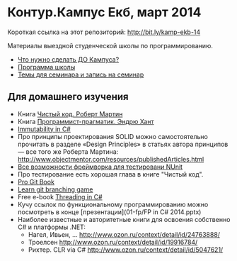 Контур.Кампус Екб, март 2014
==================

Короткая ссылка на этот репозиторий: http://bit.ly/kamp-ekb-14

Материалы выездной студенческой школы по программированию.

* [Что нужно сделать ДО Кампуса?](Preparations.md)
* [Программа школы](https://docs.google.com/spreadsheet/ccc?key=0AlW9g0IejZAVdHhKRl9WeEFOTzgtRWR5alN3TThmSXc#gid=0)
* [Темы для семинара и запись на семинар](https://docs.google.com/document/d/18JiMqgZ64uQ_hnV6Y0NjzyOb8RpBjJqCPyWqlRV2YqA/edit#)

Для домашнего изучения
---
* Книга [Чистый код. Роберт Мартин](http://www.ozon.ru/context/detail/id/5011068/)
* Книга [Программист-прагматик. Эндрю Хант](http://www.ozon.ru/context/detail/id/1657382/)
* [Immutability in C#](http://weblogs.asp.net/bleroy/archive/2008/01/16/immutability-in-c.aspx)
* Про принципы проектирования SOLID можно самостоятельно прочитать в разделе «Design Principles» в статьях автора принципов — все того же Роберта Мартина: http://www.objectmentor.com/resources/publishedArticles.html
* [Все возможности фреймворка для тестировани NUnit](http://nunit.org/index.php?p=docHome&r=2.6.3)
* Про тестирование есть хорошая глава в книге "Чистый код".
* [Pro Git Book](http://git-scm.com/book/ru)
* [Learn git branching game](http://pcottle.github.io/learnGitBranching/)
* Free e-book [Threading in C#](http://www.albahari.com/threading/)
* Кучу ссылок по функциональному программированию можно посмотреть в конце [презентации](01-fp/FP in C# 2014.pptx)
* Наиболее известные и авторитетные книги для освоения собственно C# и платформы .NET:
  * Нагел, Ивьен, … http://www.ozon.ru/context/detail/id/24763888/
  * Троелсен http://www.ozon.ru/context/detail/id/19916784/
  * Рихтер. CLR via C#  http://www.ozon.ru/context/detail/id/5047621/
